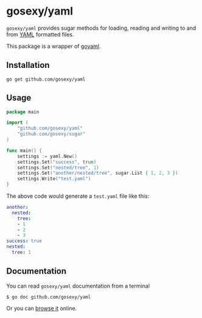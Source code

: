 # gosexy/yaml

`gosexy/yaml` provides sugar methods for loading, reading and writing to and from [YAML](http://www.yaml.org/) formatted files.

This package is a wrapper of [goyaml](http://launchpad.net/goyaml).

## Installation

```
go get github.com/gosexy/yaml
```

## Usage

```go
package main

import (
	"github.com/gosexy/yaml"
	"github.com/gosexy/sugar"
)

func main() {
	settings := yaml.New()
	settings.Set("success", true)
	settings.Set("nested/tree", 1)
	settings.Set("another/nested/tree", sugar.List { 1, 2, 3 })
	settings.Write("test.yaml")
}
```

The above code would generate a `test.yaml` file like this:

```yaml
another:
  nested:
    tree:
    - 1
    - 2
    - 3
success: true
nested:
  tree: 1
```

## Documentation

You can read ``gosexy/yaml`` documentation from a terminal

```
$ go doc github.com/gosexy/yaml
```

Or you can [browse it](http://go.pkgdoc.org/github.com/gosexy/yaml) online.
